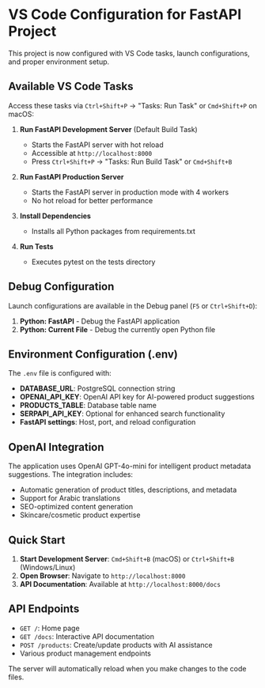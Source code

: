 # VS Code Configuration for FastAPI Project

This project is now configured with VS Code tasks, launch configurations, and proper environment setup.

## Available VS Code Tasks

Access these tasks via `Ctrl+Shift+P` → "Tasks: Run Task" or `Cmd+Shift+P` on macOS:

1. **Run FastAPI Development Server** (Default Build Task)

   - Starts the FastAPI server with hot reload
   - Accessible at `http://localhost:8000`
   - Press `Ctrl+Shift+P` → "Tasks: Run Build Task" or `Cmd+Shift+B`

2. **Run FastAPI Production Server**

   - Starts the FastAPI server in production mode with 4 workers
   - No hot reload for better performance

3. **Install Dependencies**

   - Installs all Python packages from requirements.txt

4. **Run Tests**
   - Executes pytest on the tests directory

## Debug Configuration

Launch configurations are available in the Debug panel (`F5` or `Ctrl+Shift+D`):

1. **Python: FastAPI** - Debug the FastAPI application
2. **Python: Current File** - Debug the currently open Python file

## Environment Configuration (.env)

The `.env` file is configured with:

- **DATABASE_URL**: PostgreSQL connection string
- **OPENAI_API_KEY**: OpenAI API key for AI-powered product suggestions
- **PRODUCTS_TABLE**: Database table name
- **SERPAPI_API_KEY**: Optional for enhanced search functionality
- **FastAPI settings**: Host, port, and reload configuration

## OpenAI Integration

The application uses OpenAI GPT-4o-mini for intelligent product metadata suggestions. The integration includes:

- Automatic generation of product titles, descriptions, and metadata
- Support for Arabic translations
- SEO-optimized content generation
- Skincare/cosmetic product expertise

## Quick Start

1. **Start Development Server**: `Cmd+Shift+B` (macOS) or `Ctrl+Shift+B` (Windows/Linux)
2. **Open Browser**: Navigate to `http://localhost:8000`
3. **API Documentation**: Available at `http://localhost:8000/docs`

## API Endpoints

- `GET /`: Home page
- `GET /docs`: Interactive API documentation
- `POST /products`: Create/update products with AI assistance
- Various product management endpoints

The server will automatically reload when you make changes to the code files.
